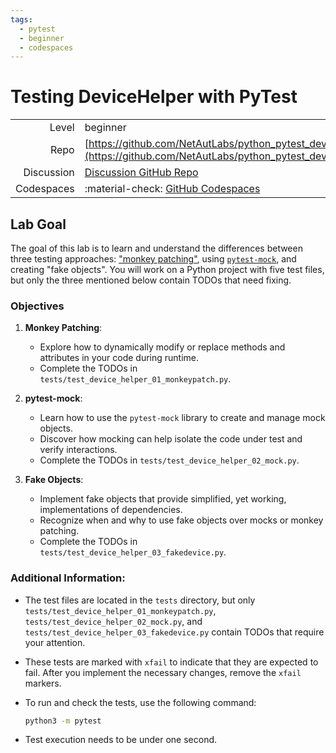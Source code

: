 ```yaml
---
tags:
  - pytest
  - beginner
  - codespaces
---
```


# Testing DeviceHelper with PyTest


|             |                                                                                                                       |
| ----------: | :---------------------------------------------------------------------------------------------------------------------|
| Level       | beginner                                                                                                              |
| Repo        | [https://github.com/NetAutLabs/python_pytest_device_helper](https://github.com/NetAutLabs/python_pytest_device_helper)|
| Discussion  | [Discussion GitHub Repo](https://github.com/NetAutLabs/python_pytest_device_helper/discussions)                       |
| Codespaces  | :material-check: [GitHub Codespaces](https://codespaces.new/NetAutLabs/python_pytest_device_helper)                   |


## Lab Goal

The goal of this lab is to learn and understand the differences between three testing approaches: ["monkey patching"](https://docs.pytest.org/en/stable/how-to/monkeypatch.html), using [`pytest-mock`](https://pytest-mock.readthedocs.io/en/stable/), and creating "fake objects". You will work on a Python project with five test files, but only the three mentioned below contain TODOs that need fixing.

### Objectives

1. **Monkey Patching**:
   
      - Explore how to dynamically modify or replace methods and attributes in your code during runtime.
      - Complete the TODOs in `tests/test_device_helper_01_monkeypatch.py`.

2. **pytest-mock**:
   
      - Learn how to use the `pytest-mock` library to create and manage mock objects.
      - Discover how mocking can help isolate the code under test and verify interactions.
      - Complete the TODOs in `tests/test_device_helper_02_mock.py`.

3. **Fake Objects**:
   
      - Implement fake objects that provide simplified, yet working, implementations of dependencies.
      - Recognize when and why to use fake objects over mocks or monkey patching.
      - Complete the TODOs in `tests/test_device_helper_03_fakedevice.py`.

### Additional Information:

- The test files are located in the `tests` directory, but only `tests/test_device_helper_01_monkeypatch.py`, `tests/test_device_helper_02_mock.py`, and `tests/test_device_helper_03_fakedevice.py` contain TODOs that require your attention.
- These tests are marked with `xfail` to indicate that they are expected to fail. After you implement the necessary changes, remove the `xfail` markers.
- To run and check the tests, use the following command:
    ```sh
    python3 -m pytest
    ```

- Test execution needs to be under one second.
